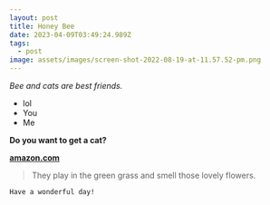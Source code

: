 ```yaml
---
layout: post
title: Honey Bee
date: 2023-04-09T03:49:24.989Z
tags:
  - post
image: assets/images/screen-shot-2022-08-19-at-11.57.52-pm.png
---
```

*Bee and cats are best friends.*

>

* lol
* You
* Me

**Do you want to get a cat?**

**[amazon.com](www.amazon.com)**



> They play in the green grass and smell those lovely flowers. 

`Have a wonderful day!`